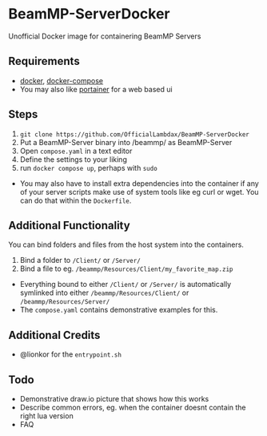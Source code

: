 # BeamMP-ServerDocker
Unofficial Docker image for containering BeamMP Servers

## Requirements
- [docker](https://www.docker.com), [docker-compose](https://docs.docker.com/compose)
- You may also like [portainer](https://www.portainer.io) for a web based ui


## Steps
1. `git clone https://github.com/OfficialLambdax/BeamMP-ServerDocker`
2. Put a BeamMP-Server binary into /beammp/ as BeamMP-Server
3. Open `compose.yaml` in a text editor
4. Define the settings to your liking
5. run `docker compose up`, perhaps with `sudo`
- You may also have to install extra dependencies into the container if any of your server scripts make use of system tools like eg curl or wget. You can do that within the `Dockerfile`.


## Additional Functionality
You can bind folders and files from the host system into the containers.
1. Bind a folder to `/Client/` or `/Server/`
2. Bind a file to eg. `/beammp/Resources/Client/my_favorite_map.zip`
- Everything bound to either `/Client/` or `/Server/` is automatically symlinked into either `/beammp/Resources/Client/` or `/beammp/Resources/Server/`
- The `compose.yaml` contains demonstrative examples for this.


## Additional Credits
- @lionkor for the `entrypoint.sh`


## Todo
- Demonstrative draw.io picture that shows how this works
- Describe common errors, eg. when the container doesnt contain the right lua version
- FAQ